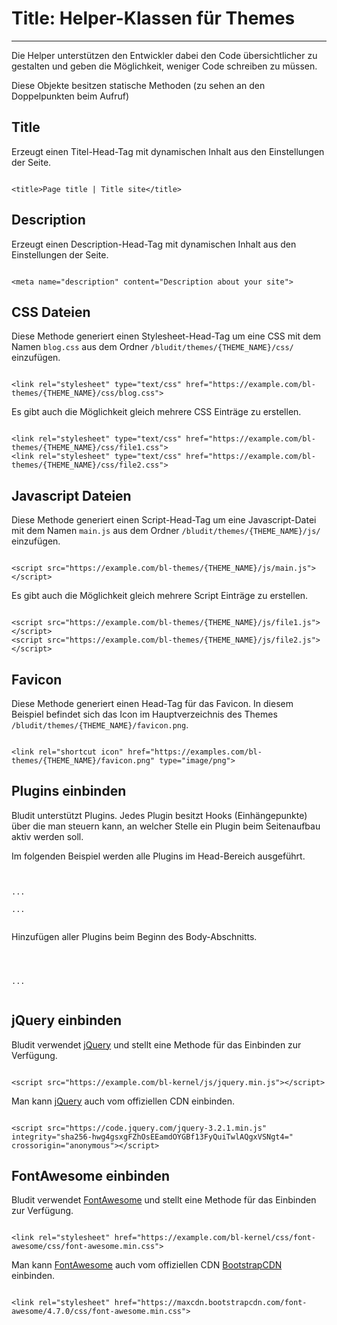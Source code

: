 # Title: Helper-Klassen für Themes
<!-- Position: 100 -->
---
Die Helper unterstützen den Entwickler dabei den Code übersichtlicher zu gestalten und geben die Möglichkeit, weniger
Code schreiben zu müssen.

Diese Objekte besitzen statische Methoden (zu sehen an den Doppelpunkten beim Aufruf)

## Title
Erzeugt einen Titel-Head-Tag mit dynamischen Inhalt aus den Einstellungen der Seite.
<pre><code data-language="php"><?php
	echo Theme::headTitle();
?></code></pre>

```
<title>Page title | Title site</title>
```

## Description
Erzeugt einen Description-Head-Tag mit dynamischen Inhalt aus den Einstellungen der Seite.
<pre><code data-language="php"><?php
	echo Theme::headDescription();
?></code></pre>

```
<meta name="description" content="Description about your site">
```

## CSS Dateien
Diese Methode generiert einen Stylesheet-Head-Tag um eine CSS mit dem Namen `blog.css` aus dem Ordner `/bludit/themes/{THEME_NAME}/css/` einzufügen.
<pre><code data-language="php"><?php
	echo Theme::css('css/blog.css');
?></code></pre>

```
<link rel="stylesheet" type="text/css" href="https://example.com/bl-themes/{THEME_NAME}/css/blog.css">
```

Es gibt auch die Möglichkeit gleich mehrere CSS Einträge zu erstellen.
<pre><code data-language="php"><?php
	echo Theme::css(array('css/file1.css', 'css/file2.css'));
?></code></pre>

```
<link rel="stylesheet" type="text/css" href="https://example.com/bl-themes/{THEME_NAME}/css/file1.css">
<link rel="stylesheet" type="text/css" href="https://example.com/bl-themes/{THEME_NAME}/css/file2.css">
```

## Javascript Dateien
Diese Methode generiert einen Script-Head-Tag um eine Javascript-Datei mit dem Namen `main.js` aus dem Ordner `/bludit/themes/{THEME_NAME}/js/` einzufügen.
<pre><code data-language="php"><?php
	echo Theme::js('js/main.js');
?></code></pre>

```
<script src="https://example.com/bl-themes/{THEME_NAME}/js/main.js"></script>
```

Es gibt auch die Möglichkeit gleich mehrere Script Einträge zu erstellen.
<pre><code data-language="php"><?php
	echo Theme::js(array('js/file1.js', 'js/file2.js'));
?></code></pre>

```
<script src="https://example.com/bl-themes/{THEME_NAME}/js/file1.js"></script>
<script src="https://example.com/bl-themes/{THEME_NAME}/js/file2.js"></script>
```

## Favicon
Diese Methode generiert einen Head-Tag für das Favicon. In diesem Beispiel befindet sich das Icon im Hauptverzeichnis des Themes `/bludit/themes/{THEME_NAME}/favicon.png`.

<pre><code data-language="php"><?php
	echo Theme::favicon('favicon.png');
?></code></pre>

```
<link rel="shortcut icon" href="https://examples.com/bl-themes/{THEME_NAME}/favicon.png" type="image/png">
```

## Plugins einbinden
Bludit unterstützt Plugins. Jedes Plugin besitzt Hooks (Einhängepunkte) über die man steuern kann, an welcher Stelle ein Plugin beim Seitenaufbau aktiv werden soll.

Im folgenden Beispiel werden alle Plugins im Head-Bereich ausgeführt.
<pre><code data-language="php">
<head>
...
<?php
	Theme::plugins('siteHead');
?>
...
</head>
</code></pre>

Hinzufügen aller Plugins beim Beginn des Body-Abschnitts.
<pre><code data-language="php">
<body>
<?php
	Theme::plugins('siteBodyBegin');
?>
...
</body>
</code></pre>

## jQuery einbinden
Bludit verwendet [jQuery](http://jquery.com) und stellt eine Methode für das Einbinden zur Verfügung.

<pre><code data-language="php"><?php
	echo Theme::jquery();
?></code></pre>

```
<script src="https://example.com/bl-kernel/js/jquery.min.js"></script>
```

Man kann [jQuery](http://jquery.com) auch vom offiziellen CDN einbinden.

<pre><code data-language="php"><?php
	$cdn = true;
	echo Theme::jquery($cdn);
?></code></pre>

```
<script src="https://code.jquery.com/jquery-3.2.1.min.js" integrity="sha256-hwg4gsxgFZhOsEEamdOYGBf13FyQuiTwlAQgxVSNgt4=" crossorigin="anonymous"></script>
```

## FontAwesome einbinden
Bludit verwendet [FontAwesome](http://fontawesome.io) und stellt eine Methode für das Einbinden zur Verfügung.

<pre><code data-language="php"><?php
	echo Theme::fontAwesome();
?></code></pre>

```
<link rel="stylesheet" href="https://example.com/bl-kernel/css/font-awesome/css/font-awesome.min.css">
```

Man kann [FontAwesome](http://fontawesome.io) auch vom offiziellen CDN [BootstrapCDN](https://www.bootstrapcdn.com) einbinden.

<pre><code data-language="php"><?php
	$cdn = true;
	echo Theme::fontAwesome($cdn);
?></code></pre>

```
<link rel="stylesheet" href="https://maxcdn.bootstrapcdn.com/font-awesome/4.7.0/css/font-awesome.min.css">
```
